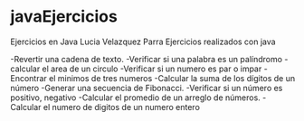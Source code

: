 # javaEjercicios 
Ejercicios en Java
Lucia Velazquez Parra 
Ejercicios realizados con java 

-Revertir una cadena de texto.
-Verificar si una palabra es un palíndromo
-calcular el area de un circulo
-Verificar si un numero es par o impar
-Encontrar el minimos de tres numeros
-Calcular la suma de los dígitos de un número
-Generar una secuencia de Fibonacci.
-Verificar si un número es positivo, negativo
-Calcular el promedio de un arreglo de números.
-Calcular el numero de digitos de un numero entero
      
